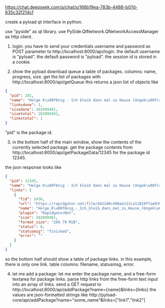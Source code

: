 https://chat.deepseek.com/a/chat/s/166b19ea-783b-4488-b07d-635c32f214cf

create a pyload qt interface in python.

use "pyside" as qt library.
use PySide.QtNetwork.QNetworkAccessManager as http client.

1. login:
you have to send your credentials username and password as POST parameter to http://localhost:8000/api/login.
the default username is "pyload".
the default password is "pyload".
the session id is stored in a cookie.

2. show the pyload download queue a table of packages.
columns: name, progress, size.
get the list of packages with
http://localhost:8000/api/getQueue
this returns a json list of objects like

```json
{
  "pid": 281,
  "name": "Helge K\u00f6nig - Ich bleib dann mal zu Hause (Ungek\u00fcrzt)",
  "linksdone": 1,
  "sizedone": 282899481,
  "sizetotal": 282899481,
  "linkstotal": 1
}
```

"pid" is the package id.

3. in the bottom half of the main window,
show the contents of the currently selected package.
get the package contents from
http://localhost:8000/api/getPackageData/12345
for the package id 12345.

the json response looks like

```json
{
  "pid": 12345,
  "name": "Helge K\u00f6nig - Ich bleib dann mal zu Hause (Ungek\u00fcrzt)",
  "links": [
    {
      "fid": 2436,
      "url": "https://rapidgator.net/file/4422d0c496ae113ca11819ffae939a1f",
      "name": "Helge_K\u00f6nig_-_Ich_bleib_dann_mal_zu_Hause_(Ungek\u00fcrzt).rar",
      "plugin": "RapidgatorNet",
      "size": 282899481,
      "format_size": "269.79 MiB",
      "status": 0,
      "statusmsg": "finished",
      "error": ""
    }
  ]
}
```

so the bottom half should show a table of package links.
in this example, there is only one link.
table columns: filename, statusmsg, error.

4. let me add a package:
let me enter the package name, and a free-form textarea for package links.
parse http links from the free-form text input into an array of links.
send a GET request to
http://localhost:8000/api/addPackage?name={name}&links={links}
the values are json-formatted strings like
http://pyload-core/api/addPackage?name="some_name"&links=["link1","link2"]
